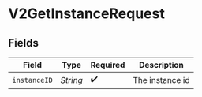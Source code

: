 # V2GetInstanceRequest


## Fields

| Field              | Type               | Required           | Description        |
| ------------------ | ------------------ | ------------------ | ------------------ |
| `instanceID`       | *String*           | :heavy_check_mark: | The instance id    |